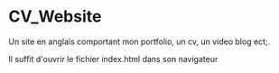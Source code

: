 # CV_Website
Un site en anglais comportant mon portfolio, un cv, un video blog ect;.

Il suffit d'ouvrir le fichier index.html dans son navigateur
